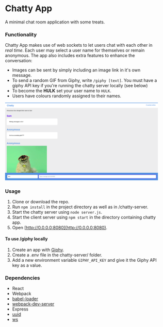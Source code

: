 Chatty App
=====================

A minimal chat room application with some treats.

### Functionality

Chatty App makes use of web sockets to let users chat with each other in _real time_. Each user may select a user name for themselves or remain anonymous. The app also includes extra features to enhance the conversation:

* Images can be sent by simply including an image link in it's own message.
* To send a random GIF from Giphy, write `/giphy [text]`. You must have a giphy API key if you're running the chatty server locally (see below)
* To become the **HULK** set your user name to `HULK`.
* Users have colours randomly assigned to their names.

![](docs/app_screenshot.png)

### Usage

1. Clone or download the repo.
2. Run `npm install` in the project directory as well as in /chatty-server.
3. Start the chatty server using `node server.js`.
4. Start the client server using `npm start` in the directory containing chatty app.
5. Open [http://0.0.0.0:8080](http://0.0.0.0:8080).

#### To use /giphy locally

1. Create an app with [Giphy](https://developers.giphy.com/dashboard/?create=true).
2. Create a .env file in the chatty-server/ folder.
3. Add a new environment variable `GIPHY_API_KEY` and give it the Giphy API key as a value.


### Dependencies

* React
* Webpack
* [babel-loader](https://github.com/babel/babel-loader)
* [webpack-dev-server](https://github.com/webpack/webpack-dev-server)
* Express
* [uuid](https://github.com/kelektiv/node-uuid)
* [ws](https://github.com/websockets/ws)
